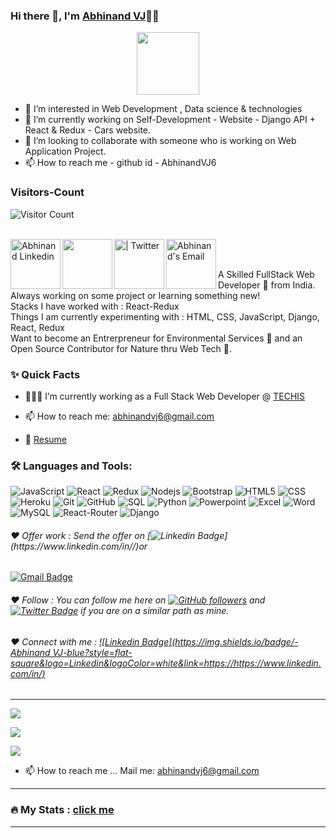 ### Hi there 👋, I'm [Abhinand VJ](https://github.com/AbhinandVJ6)👨‍💻
<div id="header" align="center">
  <img src="https://media.giphy.com/media/M9gbBd9nbDrOTu1Mqx/giphy.gif" width="100"/>
</div>

- 👀 I’m interested in Web Development , Data science & technologies
- 🌱 I’m currently working on Self-Development -  Website - Django API + React & Redux - Cars website.
- 💞️ I’m looking to collaborate with someone who is working on Web Application Project.
- 📫 How to reach me - github id - AbhinandVJ6




### Visitors-Count
![Visitor Count](https://profile-counter.glitch.me/{AbhinandVJ6}/count.svg)   

<br/>

<a href="https://www.linkedin.com/in/abhinandvj6/">
  <img align="left" alt="Abhinand Linkedin" width="80px" src="https://img.shields.io/badge/LinkedIn-0077B5?style=for-the-badge&logo=linkedin&logoColor=white" />
</a>

<a href="add your link here">
  <img align="left" alt="" width="80px" src="https://img.shields.io/badge/Telegram-2CA5E0?style=for-the-badge&logo=telegram&logoColor=white" />
</a>

<a href="add your link here">
  <img align="left" alt=" | Twitter" width="80px" src="https://img.shields.io/badge/Twitter-1DA1F2?style=for-the-badge&logo=twitter&logoColor=white" />
</a>

<a href="abhinandvj6@gmail.com">
  <img align="left" alt="Abhinand's Email" width="80px" src="https://img.shields.io/badge/Gmail-D14836?style=for-the-badge&logo=gmail&logoColor=white" />
</a>


<br />

<br/>

<p>
A Skilled FullStack Web Developer 🚀 from India. Always working on some project or learning something new!
<br/>
Stacks I have worked with : React-Redux
<br/>  
Things I am currently experimenting with : HTML, CSS, JavaScript, Django, React, Redux
<br/>
Want to become an Entrerpreneur for Environmental Services 🌳 and an Open Source Contributor for Nature thru Web Tech 💚.
</p>


  
  
### ✨ Quick Facts

- 👨🏽‍💻 I’m currently working as a Full Stack Web Developer @ [TECHIS](https://techis.io/)

- 📫 How to reach me: abhinandvj6@gmail.com
- 📝 [Resume](https://docs.google.com/document/d/1Ca59WYa5yXrxtKArkr1udaSbvRpmdETEfZZPZ0mnTQY/edit?usp=sharing)

### 🛠️ Languages and Tools:

![JavaScript](https://img.shields.io/badge/JavaScript-F7DF1E?style=for-the-badge&logo=javascript&logoColor=black)
![React](https://img.shields.io/badge/C%2B%2B-00599C?style=for-the-badge&logo=c%2B%2B&logoColor=white)
![Redux](https://img.shields.io/badge/Redux-593D88?style=for-the-badge&logo=redux&logoColor=white)
![Nodejs](https://img.shields.io/badge/Node.js-43853D?style=for-the-badge&logo=node.js&logoColor=white)
![Bootstrap](https://img.shields.io/badge/Bootstrap-563D7C?style=for-the-badge&logo=bootstrap&logoColor=white)
![HTML5](	https://img.shields.io/badge/HTML-239120?style=for-the-badge&logo=html5&logoColor=white)
![CSS](https://img.shields.io/badge/CSS-239120?&style=for-the-badge&logo=css3&logoColor=white)
![Heroku](https://img.shields.io/badge/Heroku-430098?style=for-the-badge&logo=heroku&logoColor=white)
![Git](https://img.shields.io/badge/-Git-black?style=flat-square&logo=git)
![GitHub](https://img.shields.io/badge/-GitHub-black?style=flat-square&logo=github)
![SQL](https://img.shields.io/badge/SQLite-07405E?style=for-the-badge&logo=sqlite&logoColor=white)
![Python](https://img.shields.io/badge/Python-3776AB?style=for-the-badge&logo=python&logoColor=white)
![Powerpoint](https://img.shields.io/badge/Microsoft_PowerPoint-B7472A?style=for-the-badge&logo=microsoft-powerpoint&logoColor=white)
![Excel](https://img.shields.io/badge/Microsoft_Excel-217346?style=for-the-badge&logo=microsoft-excel&logoColor=white)
![Word](https://img.shields.io/badge/Microsoft_Word-2B579A?style=for-the-badge&logo=microsoft-word&logoColor=white)
![MySQL](https://img.shields.io/badge/MySQL-00000F?style=for-the-badge&logo=mysql&logoColor=white)
![React-Router](https://img.shields.io/badge/React_Router-CA4245?style=for-the-badge&logo=react-router&logoColor=white)
![Django](https://img.shields.io/badge/Django-092E20?style=for-the-badge&logo=django&logoColor=white)



###### ❤️ Offer work : Send the offer on [![Linkedin Badge]([https://www.linkedin.com/mynetwork/](https://www.linkedin.com/in/abhinandvj6/))](https://www.linkedin.com/in//)or
[![Gmail Badge](https://img.shields.io/badge/-abhinandvj6@gmail.com-c14438?style=flat-square&logo=Gmail&logoColor=white&link=mailto:abhinandvj6@gmail.com)](mailto:sabhinandvj6@gmail.com)


###### ❤️ Follow : You can follow me here on [![GitHub followers](https://img.shields.io/github/followers/abhinand?label=Follow&style=social)](https://github.com/AbhinandVJ6/?tab=follow) and [![Twitter Badge](https://img.shields.io/badge/-ca0f1?style=flat-square&labelColor=1ca0f1&logo=twitter&logoColor=white&link=https://twitter.com/)](https://twitter.com/) if you are on a similar path as mine.


###### ❤️ Connect with me : [![Linkedin Badge](https://img.shields.io/badge/-Abhinand VJ-blue?style=flat-square&logo=Linkedin&logoColor=white&link=https://https://www.linkedin.com/in/)]([https://www.linkedin.com/in](https://www.linkedin.com/in/abhinandvj6/))


----------------------------------------------------------

![](https://github-readme-stats.vercel.app/api?username=AbhinandVJ23&theme=blue-green)


![](https://github-readme-stats.vercel.app/api/top-langs/?username=AbhinandVJ23&theme=blue-green)


![](https://img.shields.io/badge/Maintained%3F-yes-green.svg)















- 📫 How to reach me ... Mail me: abhinandvj6@gmail.com 


---

### :fire: My Stats : [click me](https://github-readme-streak-stats.herokuapp.com/?user=AbhinandVJ6)

---









